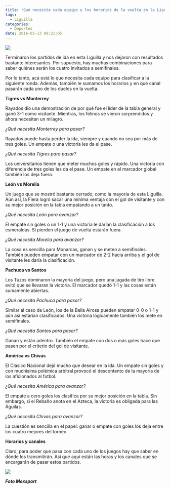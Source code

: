 ```yaml
---
title: "Qué necesita cada equipo y los horarios de la vuelta en la Liguilla"
tags:
  - Liguilla
categories:
  - Deportes
date: 2016-05-13 09:21:05
---
```

![](https://res.cloudinary.com/pidmx/image/upload/v1463149089/trofeo-liga-mx_lgzg0p.jpg)

Terminaron los partidos de ida en esta Liguilla y nos dejaron con resultados bastante interesantes. Por supuesto, hay muchas combinaciones para saber quiénes serán los cuatro invitados a semifinales.

Por lo tanto, acá está lo que necesita cada equipo para clasificar a la siguiente ronda. Además, también le sumamos los horarios y en qué canal pasarán cada uno de los duelos en la vuelta.

**Tigres vs Monterrey**

Rayados dio una demostración de por qué fue el líder de la tabla general y ganó 3-1 como visitante. Mientras, los felinos se vieron sorprendidos y ahora necesitan un milagro.

*¿Qué necesita Monterrey para pasar?*

Rayados puede hasta perder la ida, siempre y cuando no sea por más de tres goles. Un empate o una victoria les da el pase.

*¿Qué necesita Tigres para pasar?*

Los universitarios tienen que meter muchos goles y rápido. Una victoria con diferencia de tres goles les da el pase. Un empate en el marcador global también los deja fuera.

**León vs Morelia**

Un juego que se mostró bastante cerrado, como la mayoría de esta Liguilla. Aún así, la Fiera logró sacar una mínima ventaja con el gol de visitante y con su mejor posición en la tabla empatando a un tanto.

*¿Qué necesita León para avanzar?*

El empate sin goles o un 1-1 y una victoria le darían la clasificación a los esmeraldas. Si pierden el juego de vuelta estarán fuera.

*¿Qué necesita Morelia para avanzar?*

La cosa es sencilla para Monarcas, ganan y se meten a semifinales. También pueden empatar con un marcador de 2-2 hacia arriba y el gol de visitante les daría la clasificación.

**Pachuca vs Santos**

Los Tuzos dominaron la mayoría del juego, pero una jugada de tiro libre evitó que se llevaran la victoria. El marcador quedó 1-1 y las cosas están sumamente abiertas.

*¿Qué necesita Pachuca para pasar?*

Similar al caso de León, los de la Bella Airosa pueden empatar 0-0 o 1-1 y aún así estarían clasificados. Una victoria lógicamente también los mete en semifinales.

*¿Qué necesita Santos para pasar?*

Ganan y están adentro. También el empate con dos o más goles hace que pasen por el criterio del gol de visitante.

**América vs Chivas**

El Clásico Nacional dejó mucho que desear en la ida. Un empate sin goles y con muchísima polémica arbitral provocó el descontento de la mayoría de los aficionados al futbol.

*¿Qué necesita América para avanzar?*

El empate a cero goles los clasifica por su mejor posición en la tabla. Sin embargo, si el Rebaño anota en el Azteca, la victoria es obligada para las Águilas.

*¿Qué necesita Chivas para avanzar?*

La cuestión es sencilla en el papel: ganar o empate con goles los deja entre los cuatro mejores del torneo.

**Horarios y canales**

Claro, para poder qué pasa con cada uno de los juegos hay que saber en dónde los transmitirán. Así que aquí están las horas y los canales que se encargarán de pasar estos partidos.

![](https://res.cloudinary.com/pidmx/image/upload/c_crop,g_south,h_250,w_358/v1463149121/horarios-vuelta-liga-mx_rkiz3y.jpg)

***Foto Mexsport***
